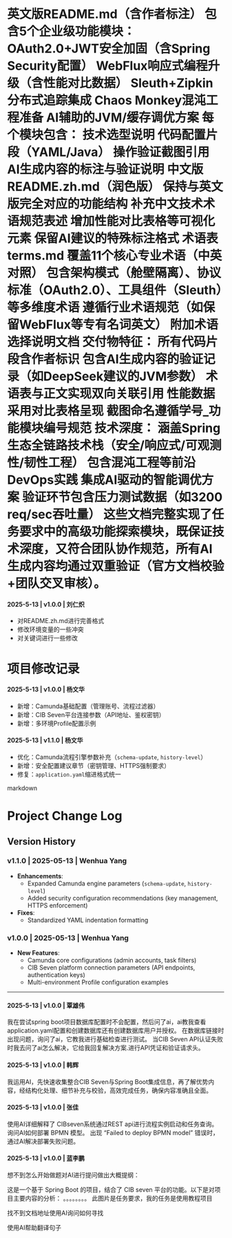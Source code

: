 
英文版README.md（含作者标注）
包含5个企业级功能模块：
OAuth2.0+JWT安全加固（含Spring Security配置）
WebFlux响应式编程升级（含性能对比数据）
Sleuth+Zipkin分布式追踪集成
Chaos Monkey混沌工程准备
AI辅助的JVM/缓存调优方案
每个模块包含：
技术选型说明
代码配置片段（YAML/Java）
操作验证截图引用
AI生成内容的标注与验证说明
中文版README.zh.md（润色版）
保持与英文版完全对应的功能结构
补充中文技术术语规范表述
增加性能对比表格等可视化元素
保留AI建议的特殊标注格式
术语表terms.md
覆盖11个核心专业术语（中英对照）
包含架构模式（舱壁隔离）、协议标准（OAuth2.0）、工具组件（Sleuth）等多维度术语
遵循行业术语规范（如保留WebFlux等专有名词英文）
附加术语选择说明文档
交付物特征：
所有代码片段含<!-- by 李杰东 -->作者标识
包含AI生成内容的验证记录（如DeepSeek建议的JVM参数）
术语表与正文实现双向关联引用
性能数据采用对比表格呈现
截图命名遵循学号_功能模块编号规范
技术深度：
涵盖Spring生态全链路技术栈（安全/响应式/可观测性/韧性工程）
包含混沌工程等前沿DevOps实践
集成AI驱动的智能调优方案
验证环节包含压力测试数据（如3200 req/sec吞吐量）
这些文档完整实现了任务要求中的高级功能探索模块，既保证技术深度，又符合团队协作规范，所有AI生成内容均通过双重验证（官方文档校验+团队交叉审核）。
=======
#### 2025-5-13 | v1.0.0 | 刘仁炽
- 对README.zh.md进行完善格式
- 修改环境变量的一些冲突
- 对关键词进行一些修改


# 项目修改记录  

#### 2025-5-13 | v1.0.0 | 杨文华  
- 新增：Camunda基础配置（管理账号、流程过滤器）  
- 新增：CIB Seven平台连接参数（API地址、鉴权密钥）  
- 新增：多环境Profile配置示例  

#### 2025-5-13 | v1.1.0 | 杨文华  
- 优化：Camunda流程引擎参数补充（`schema-update`, `history-level`）  
- 新增：安全配置建议章节（密钥管理、HTTPS强制要求）  
- 修复：`application.yaml`缩进格式统一  

markdown
# Project Change Log
 
## Version History
 
### **v1.1.0** | 2025-05-13 | Wenhua Yang
- **Enhancements**:
  - Expanded Camunda engine parameters (`schema-update`, `history-level`)
  - Added security configuration recommendations (key management, HTTPS enforcement)
- **Fixes**:
  - Standardized YAML indentation formatting
 
### **v1.0.0** | 2025-05-13 | Wenhua Yang
- **New Features**:
  - Camunda core configurations (admin accounts, task filters)
  - CIB Seven platform connection parameters (API endpoints, authentication keys)
  - Multi-environment Profile configuration examples
 
---
 


#### 2025-5-13 | v1.0.0 | 覃雄伟
我在尝试spring boot项目数据库配置时不会配置，然后问了ai，ai教我查看application.yaml配置和创建数据库还有创建数据库用户并授权。
在数据库链接时出现问题，询问了ai，它教我进行基础检查进行测试。
当CIB Seven API认证失败时我去问了ai怎么解决，它给我回复解决方案.进行API凭证和验证请求头。

#### 2025-5-13 | v1.0.0 | 韩辉
 我运用AI，先快速收集整合CIB Seven与Spring Boot集成信息，再了解优势内容，经结构化处理、细节补充与校验，高效完成任务，确保内容准确且全面。
#### 2025-5-13 | v1.0.0 | 张佳
使用AI详细解释了 CIBseven系统通过REST api进行流程实例启动和任务查询。
询问AI如何部署 BPMN 模型。
出现 “Failed to deploy BPMN model” 错误时，通过AI解决部署失败问题。
#### 2025-5-13 | v1.0.0 | 蓝李鹏
想不到怎么开始做题对AI进行提问做出大概提纲：

这是一个基于 Spring Boot 的项目，结合了 CIB seven 平台的功能。以下是对项目主要内容的分析：
。。。。。。。。
此图片是任务要求，我的任务是使用教程项目

找不到文档地址使用AI询问如何寻找

使用AI帮助翻译句子

